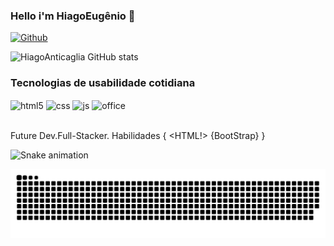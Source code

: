 ### Hello i'm HiagoEugênio 🤖

[![Github](https://img.shields.io/badge/GitHub-100000?style=for-the-badge&logo=github&logoColor=white)](https://github.com/HiagoAnticaglia)



![HiagoAnticaglia GitHub stats](https://github-readme-stats.vercel.app/api?username=HiagoAnticaglia&show_icons=true&theme=radical)

### Tecnologias de usabilidade cotidiana

<div style="display: inline_block">
  <img align="center" alt="html5" src="https://img.shields.io/badge/HTML5-E34F26?style=for-the-badge&logo=html5&logoColor=white" />
  <img align="center" alt="css" src="https://img.shields.io/badge/CSS3-1572B6?style=for-the-badge&logo=css3&logoColor=white" />
  <img align="center" alt="js" src="https://img.shields.io/badge/JavaScript-F7DF1E?style=for-the-badge&logo=javascript&logoColor=black" />
 
  
  <img align="center" alt="office" src="https://img.shields.io/badge/Microsoft_Office-D83B01?style=for-the-badge&logo=microsoft-office&logoColor=white" />
  
  
</div><br/>

Future Dev.Full-Stacker. Habilidades { 
<HTML!>  <CSS/>  <JAVASCRIPT/>  <MySQL/>  <FrameWorks> {BootStrap} 
}

![Snake animation](https://github.com/HiagoAnticaglia/HiagoAnticaglia/blob/output/github-contribution-grid-snake.svg)
  
  ![Snake animation](https://github.com/gustavocassioli/gustavocassioli/blob/output/github-contribution-grid-snake.svg)

